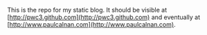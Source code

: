 This is the repo for my static blog. It should be visible at [http://pwc3.github.com](http://pwc3.github.com) and eventually at [http://www.paulcalnan.com](http://www.paulcalnan.com).
